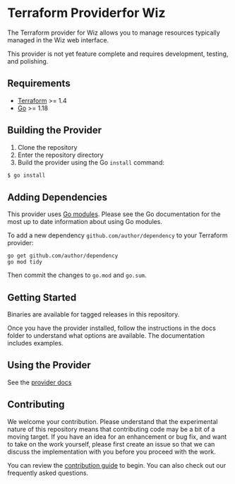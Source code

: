 # Terraform Providerfor Wiz

The Terraform provider for Wiz allows you to manage resources typically managed in the Wiz web interface.

This provider is not yet feature complete and requires development, testing, and polishing.

## Requirements

* [Terraform](https://www.terraform.io/downloads.html) >= 1.4
* [Go](https://golang.org/doc/install) >= 1.18

## Building the Provider

1. Clone the repository
1. Enter the repository directory
1. Build the provider using the Go `install` command:
```sh
$ go install
```

## Adding Dependencies

This provider uses [Go modules](https://github.com/golang/go/wiki/Modules).
Please see the Go documentation for the most up to date information about using Go modules.

To add a new dependency `github.com/author/dependency` to your Terraform provider:

```
go get github.com/author/dependency
go mod tidy
```

Then commit the changes to `go.mod` and `go.sum`.

## Getting Started

Binaries are available for tagged releases in this repository.

Once you have the provider installed, follow the instructions in the docs folder to understand what options are available.  The documentation includes examples.

## Using the Provider

See the [provider docs](https://registry.terraform.io/providers/tiagoasousa/wiz/latest/docs)

## Contributing

We welcome your contribution. Please understand that the experimental nature of this repository means that contributing code may be a bit of a moving target. If you have an idea for an enhancement or bug fix, and want to take on the work yourself, please first create an issue so that we can discuss the implementation with you before you proceed with the work.

You can review the [contribution guide](.github/CONTRIBUTING.md) to begin. You can also check out our frequently asked questions.
